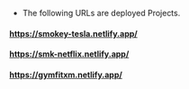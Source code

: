* The following URLs are deployed Projects.

#### https://smokey-tesla.netlify.app/
#### https://smk-netflix.netlify.app/
#### https://gymfitxm.netlify.app/
